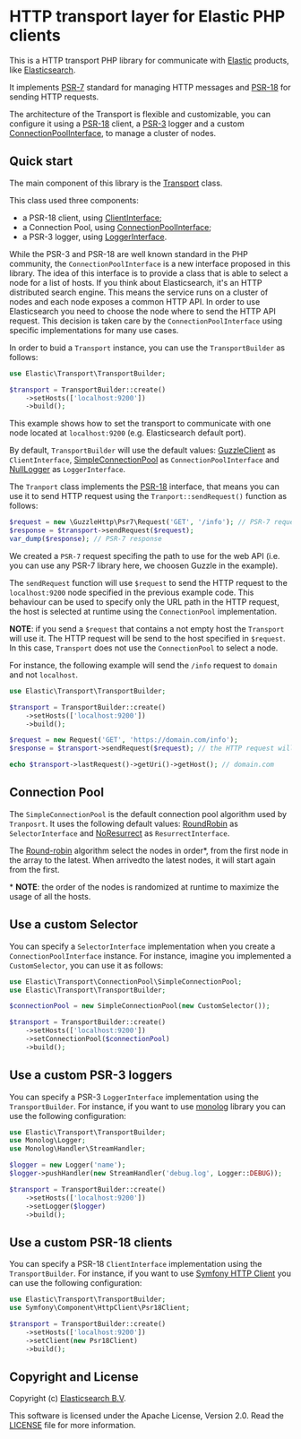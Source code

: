 # HTTP transport layer for Elastic PHP clients

This is a HTTP transport PHP library for communicate with [Elastic](https://www.elastic.co/)
products, like [Elasticsearch](https://github.com/elastic/elasticsearch).

It implements [PSR-7](https://www.php-fig.org/psr/psr-7/) standard for managing
HTTP messages and [PSR-18](https://www.php-fig.org/psr/psr-18/) for sending HTTP requests. 

The architecture of the Transport is flexible and customizable, you can configure it 
using a [PSR-18](https://www.php-fig.org/psr/psr-18/) client, a [PSR-3](https://www.php-fig.org/psr/psr-3/)
logger and a custom [ConnectionPoolInterface](src/ConnectionPool/ConnectionPoolInterface.php), 
to manage a cluster of nodes.

## Quick start

The main component of this library is the [Transport](src/Transport.php) class. 

This class used three components:

- a PSR-18 client, using [ClientInterface](https://www.php-fig.org/psr/psr-18/#interfaces);
- a Connection Pool, using [ConnectionPoolInterface](src/ConnectionPool/ConnectionPoolInterface.php);
- a PSR-3 logger, using [LoggerInterface](https://www.php-fig.org/psr/psr-3/#3-psrlogloggerinterface).

While the PSR-3 and PSR-18 are well known standard in the PHP community, the `ConnectionPoolInterface` is
a new interface proposed in this library. The idea of this interface is to provide a class that is able to
select a node for a list of hosts. If you think about Elasticsearch, it's an HTTP distributed search engine.
This means the service runs on a cluster of nodes and each node exposes a common HTTP API.
In order to use Elasticsearch you need to choose the node where to send the HTTP API request.
This decision is taken care by the `ConnectionPoolInterface` using specific implementations for many use cases.

In order to buid a `Transport` instance, you can use the `TransportBuilder` as follows:

```php
use Elastic\Transport\TransportBuilder;

$transport = TransportBuilder::create()
    ->setHosts(['localhost:9200'])
    ->build();
```

This example shows how to set the transport to communicate with one node located at `localhost:9200`
(e.g. Elasticsearch default port).

By default, `TransportBuilder` will use the default values: [GuzzleClient]() as `ClientInterface`,
[SimpleConnectionPool](src/ConnectionPool/SimpleConnectionPool.php) as `ConnectionPoolInterface` and
[NullLogger](https://github.com/php-fig/log/blob/master/Psr/Log/NullLogger.php) as `LoggerInterface`.

The `Tranport` class implements the [PSR-18](https://www.php-fig.org/psr/psr-18/) interface, 
that means you can use it to send HTTP request using the `Tranport::sendRequest()` function as follows:

```php
$request = new \GuzzleHttp\Psr7\Request('GET', '/info'); // PSR-7 request
$response = $transport->sendRequest($request);
var_dump($response); // PSR-7 response
```

We created a `PSR-7` request specifing the path to use for the web API (i.e. you can use any PSR-7
library here, we choosen Guzzle in the example).

The `sendRequest` function will use `$request` to send the HTTP request to the `localhost:9200`
node specified in the previous example code. This behaviour can be used to specify only the URL path
in the HTTP request, the host is selected at runtime using the `ConnectionPool` implementation.

**NOTE**: if you send a `$request` that contains a not empty host the `Transport` will use it.
The HTTP request will be send to the host specified in `$request`. In this case, `Transport` does not
use the `ConnectionPool` to select a node.

For instance, the following example will send the `/info` request to `domain` and not `localhost`.

```php
use Elastic\Transport\TransportBuilder;

$transport = TransportBuilder::create()
    ->setHosts(['localhost:9200'])
    ->build();

$request = new Request('GET', 'https://domain.com/info');
$response = $transport->sendRequest($request); // the HTTP request will be sent to domain.com

echo $transport->lastRequest()->getUri()->getHost(); // domain.com
```

## Connection Pool

The `SimpleConnectionPool` is the default connection pool algorithm used by `Tranposrt`.
It uses the following default values: [RoundRobin](src/ConnectionPool/Selector/RoundRobin.php) as
`SelectorInterface` and [NoResurrect](src/ConnectionPool/Resurrect/FalseResurrect.php) as `ResurrectInterface`.

The [Round-robin](https://en.wikipedia.org/wiki/Round-robin_scheduling) algorithm select the nodes in
order*, from the first node in the array to the latest. When arrivedto the latest nodes, it will start again from the first. 

\* **NOTE**: the order of the nodes is randomized at runtime to maximize the usage of all the hosts.

## Use a custom Selector

You can specify a `SelectorInterface` implementation when you create a `ConnectionPoolInterface` instance.
For instance, imagine you implemented a `CustomSelector`, you can use it as follows:

```php
use Elastic\Transport\ConnectionPool\SimpleConnectionPool;
use Elastic\Transport\TransportBuilder;

$connectionPool = new SimpleConnectionPool(new CustomSelector());

$transport = TransportBuilder::create()
    ->setHosts(['localhost:9200'])
    ->setConnectionPool($connectionPool)
    ->build();
```

## Use a custom PSR-3 loggers

You can specify a PSR-3 `LoggerInterface` implementation using the `TransportBuilder`.
For instance, if you want to use [monolog](https://github.com/Seldaek/monolog) library
you can use the following configuration:

```php
use Elastic\Transport\TransportBuilder;
use Monolog\Logger;
use Monolog\Handler\StreamHandler;

$logger = new Logger('name');
$logger->pushHandler(new StreamHandler('debug.log', Logger::DEBUG));

$transport = TransportBuilder::create()
    ->setHosts(['localhost:9200'])
    ->setLogger($logger)
    ->build();
```
## Use a custom PSR-18 clients

You can specify a PSR-18 `ClientInterface` implementation using the `TransportBuilder`.
For instance, if you want to use [Symfony HTTP Client](https://symfony.com/doc/current/http_client.html)
you can use the following configuration:

```php
use Elastic\Transport\TransportBuilder;
use Symfony\Component\HttpClient\Psr18Client;

$transport = TransportBuilder::create()
    ->setHosts(['localhost:9200'])
    ->setClient(new Psr18Client)
    ->build();
```

## Copyright and License

Copyright (c) [Elasticsearch B.V](https://www.elastic.co).

This software is licensed under the Apache License, Version 2.0.
Read the [LICENSE](LICENSE) file for more information.

